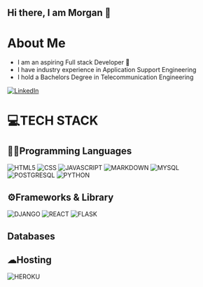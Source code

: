 ## Hi there, I am Morgan 👋

# About Me
- I am an aspiring Full stack Developer 🤖
- I have industry experience in Application Support Engineering
- I hold a Bachelors Degree in Telecommunication Engineering
  
[![LinkedIn](https://img.shields.io/badge/LinkedIn-0077B5?style=for-the-badge&logo=linkedin&logoColor=white)](https://www.linkedin.com/in/morgan-ohene-asare)

# 💻TECH STACK

## 👨‍💻Programming Languages

![HTML5](https://img.shields.io/badge/HTML5-E34F26?style=for-the-badge&logo=html5&logoColor=white)
![CSS](https://img.shields.io/badge/CSS3-1572B6?style=for-the-badge&logo=css3&logoColor=white)
![JAVASCRIPT](https://img.shields.io/badge/JavaScript-323330?style=for-the-badge&logo=javascript&logoColor=F7DF1E)
![MARKDOWN](https://img.shields.io/badge/Markdown-000000?style=for-the-badge&logo=markdown&logoColor=white)
![MYSQL](	https://img.shields.io/badge/MySQL-00000F?style=for-the-badge&logo=mysql&logoColor=white)
![POSTGRESQL](https://img.shields.io/badge/PostgreSQL-316192?style=for-the-badge&logo=postgresql&logoColor=white)
![PYTHON](https://img.shields.io/badge/Python-FFD43B?style=for-the-badge&logo=python&logoColor=blue)

## ⚙Frameworks & Library
![DJANGO](https://img.shields.io/badge/Django-092E20?style=for-the-badge&logo=django&logoColor=white)
![REACT](https://img.shields.io/badge/React-20232A?style=for-the-badge&logo=react&logoColor=61DAFB)
![FLASK](https://img.shields.io/badge/Flask-000000?style=for-the-badge&logo=flask&logoColor=white)

## Databases


## ☁Hosting
![HEROKU](https://img.shields.io/badge/Heroku-430098?style=for-the-badge&logo=heroku&logoColor=white)
